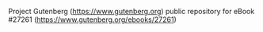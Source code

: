 Project Gutenberg (https://www.gutenberg.org) public repository for eBook #27261 (https://www.gutenberg.org/ebooks/27261)
